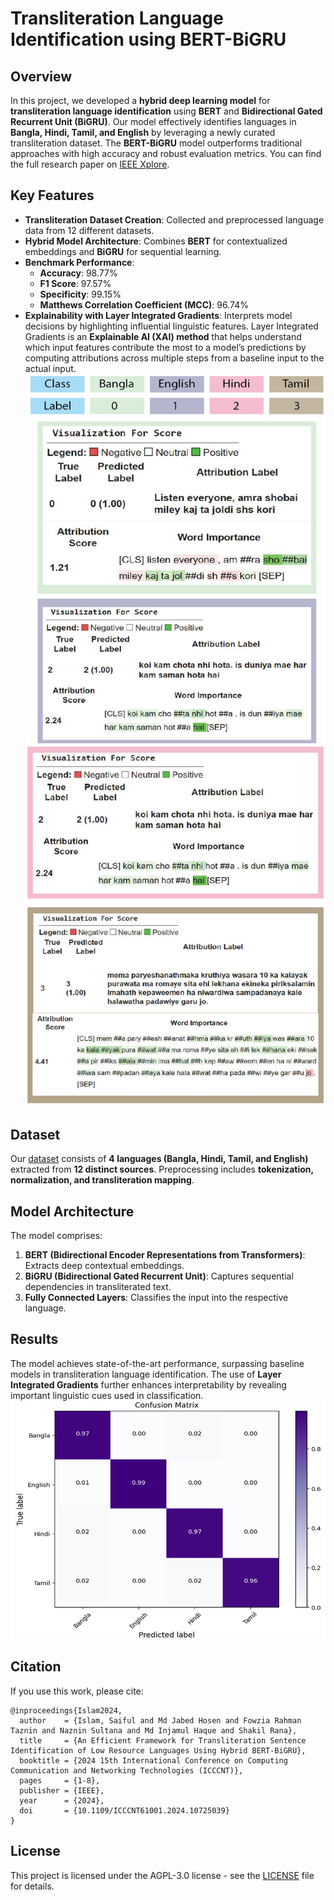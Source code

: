 # Transliteration Language Identification using BERT-BiGRU

## Overview
In this project, we developed a **hybrid deep learning model** for **transliteration language identification** using **BERT** and **Bidirectional Gated Recurrent Unit (BiGRU)**. Our model effectively identifies languages in **Bangla, Hindi, Tamil, and English** by leveraging a newly curated transliteration dataset. The **BERT-BiGRU** model outperforms traditional approaches with high accuracy and robust evaluation metrics.
You can find the full research paper on [IEEE Xplore](https://ieeexplore.ieee.org/abstract/document/10725039).

## Key Features
- **Transliteration Dataset Creation**: Collected and preprocessed language data from 12 different datasets.
- **Hybrid Model Architecture**: Combines **BERT** for contextualized embeddings and **BiGRU** for sequential learning.
- **Benchmark Performance**:
  - **Accuracy**: 98.77%
  - **F1 Score**: 97.57%
  - **Specificity**: 99.15%
  - **Matthews Correlation Coefficient (MCC)**: 96.74%
- **Explainability with Layer Integrated Gradients**: Interprets model decisions by highlighting influential linguistic features. Layer Integrated Gradients is an **Explainable AI (XAI) method** that helps understand which input features contribute the most to a model’s predictions by computing attributions across multiple steps from a baseline input to the actual input.
![Layer Integrated Gradients1](LIG1.png)
 ![Layer Integrated Gradients2](LIG2.png)

## Dataset
Our [dataset](https://data.mendeley.com/datasets/38y7g2fcny/1) consists of **4 languages (Bangla, Hindi, Tamil, and English)** extracted from **12 distinct sources**. Preprocessing includes **tokenization, normalization, and transliteration mapping**.

## Model Architecture
The model comprises:
1. **BERT (Bidirectional Encoder Representations from Transformers)**: Extracts deep contextual embeddings.
2. **BiGRU (Bidirectional Gated Recurrent Unit)**: Captures sequential dependencies in transliterated text.
3. **Fully Connected Layers**: Classifies the input into the respective language.

## Results
The model achieves state-of-the-art performance, surpassing baseline models in transliteration language identification. The use of **Layer Integrated Gradients** further enhances interpretability by revealing important linguistic cues used in classification.
![Confusion Matrix](confusion_matrix_bert.png)

## Citation
If you use this work, please cite:
```
@inproceedings{Islam2024,
  author    = {Islam, Saiful and Md Jabed Hosen and Fowzia Rahman Taznin and Naznin Sultana and Md Injamul Haque and Shakil Rana},
  title     = {An Efficient Framework for Transliteration Sentence Identification of Low Resource Languages Using Hybrid BERT-BiGRU},
  booktitle = {2024 15th International Conference on Computing Communication and Networking Technologies (ICCCNT)},
  pages     = {1-8},
  publisher = {IEEE},
  year      = {2024},
  doi       = {10.1109/ICCCNT61001.2024.10725039}
}
```

## License
This project is licensed under the AGPL-3.0 license - see the [LICENSE](LICENSE) file for details.

